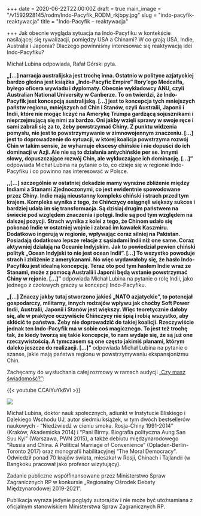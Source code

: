 +++
date = 2020-06-22T22:00:00Z
draft = true
main_image = "/v1592928145/rodm/Indo-Pacyfik_RODM_rkjbpy.jpg"
slug = "indo-pacyfik-reaktywacja"
title = "Indo-Pacyfik – reaktywacja"

+++
Jak obecnie wygląda sytuacja na Indo-Pacyfiku w kontekście nasilającej się rywalizacji, pomiędzy USA a Chinami? W co grają USA, Indie, Australia i Japonia? Dlaczego powinniśmy interesować się reaktywacją idei Indo-Pacyfiku?

Michał Lubina odpowiada, Rafał Górski pyta.

**„\[…\] narracja australijska jest trochę inna. Ostatnio w polityce azjatyckiej bardzo głośna jest książka „Indo-Pacyfic Empire” Rory’ego Medcalfa, byłego oficera wywiadu i dyplomaty. Obecnie wykładowcy ANU, czyli Australian National University w Canberze. To on twierdzi, że Indo-Pacyfik jest koncepcją australijską. \[…\] jest to koncepcja tych mniejszych państw regionu, mniejszych od Chin i Stanów, czyli Australii, Japonii i Indii, które nie mogąc liczyć na Amerykę Trumpa gardzącą sojusznikami i nieprzejmującą się nimi za bardzo. Oni jakby wzięli sprawy w swoje ręce i sami zabrali się za to, żeby powstrzymać Chiny. Z punktu widzenia pomysłu, nie jest to powstrzymywanie w zimnowojennym znaczeniu. \[…\] jest to doprowadzenie do sytuacji, w której koalicja powstrzyma rozwój Chin w takim sensie, że wyhamuje ekscesy chińskie i nie dopuści do ich dominacji w Azji. Ale nie są to działania antychińskie per se. Innymi słowy, dopuszczające rozwój Chin, ale wykluczające ich dominację. \[…\]”** odpowiada Michał Lubina na pytanie o to, co dzieje się w regionie Indo-Pacyfiku i co powinno nas interesować w Polsce.

**,,\[…\] szczególnie w ostatniej dekadzie mamy wyraźne zbliżenie między Indiami a Stanami Zjednoczonymi, co jest ewidentnie spowodowane przez Chiny. Indie mają nieustanny kompleks chiński i strach przed tym krajem. Kompleks wynika z tego, że Chińczycy osiągnęli większy sukces i bardziej udała im się transformacja. Są dzisiaj drugim państwem na świecie pod względem znaczenia i potęgi. Indie są pod tym względem na dalszej pozycji. Strach wynika z kolei z tego, że Chinom udało się pokonać Indie w ostatniej wojnie i zabrać im kawałek Kaszmiru. Dodatkowo ingerują w regionie, wpływając coraz silniej na Pakistan. Posiadają dodatkowo lepsze relacje z sąsiadami Indii niż one same. Coraz aktywniej działają na Oceanie Indyjskim. Jak to powiedział pewien chiński polityk „Ocean Indyjski to nie jest ocean Indii”. \[…\] To wszystko powoduje strach i zbliżenie z amerykanami. No więc wydawałoby się, że hasło Indo-Pacyfiku jest idealną koncepcją. Teraz oto pod tym hasłem Indie wraz ze Stanami, może z pomocą Australii i Japonii będą wstanie powstrzymać Chiny w rejonie. \[…\]”** odpowiada Michał Lubina na pytanie o rolę Indii, jako jednego z czołowych graczy w koncepcji Indo-Pacyfiku.

**„\[…\] Znaczy jakby tutaj stworzono jakieś „NATO azjatyckie”, to potencjał gospodarczy, militarny, innych rodzajów wpływu jak choćby Soft Power Indii, Australii, Japonii i Stanów jest większy. Więc teoretycznie dałoby się, ale w praktyce oczywiście Chińczycy nie śpią i robią wszystko, aby skłócić te państwa. Żeby nie doprowadzić do takiej koalicji. Rzeczywiście jednak ten Indo-Pacyfik ma w sobie coś magicznego. To jest też trochę tak, że kiedy tworzą się takie koncepcje, to nam wydaje się, że są już one rzeczywistością. A tymczasem są one często jakimiś planami, którym daleko jeszcze do realizacji. \[…\]”** odpowiada Michał Lubina na pytanie o szanse, jakie mają państwa regionu w powstrzymywaniu ekspansjonizmu Chin.

Zachęcamy do wysłuchania całej rozmowy w ramach audycji [„Czy masz świadomość?”](https://instytutsprawobywatelskich.pl/indo-pacyfik-reaktywacja/ "https://instytutsprawobywatelskich.pl/indo-pacyfik-reaktywacja/"):

{{< youtube CCAiYuYk6VI >}}

![](https://res.cloudinary.com/inspro/image/upload/v1589991167/rodm/Michal-Lubina_wesoiv.jpg)

Michał Lubina, doktor nauk społecznych, adiunkt w Instytucie Bliskiego i Dalekiego Wschodu UJ, autor siedmiu książek, w tym dwóch bestsellerów naukowych - “Niedźwiedź w cieniu smoka. Rosja-Chiny 1991-2014” (Kraków, Akademicka 2014) i “Pani Birmy. Biografia polityczna Aung San Suu Kyi” (Warszawa, PWN 2015), a także debiutu międzynarodowego “Russia and China. A Political Marriage of Convenience” (Opladen-Berlin-Toronto 2017) oraz monografii habilitacyjnej “The Moral Democracy”. Odwiedził ponad 70 krajów świata, mieszkał w Rosji, Chinach i Tajlandii (w Bangkoku pracował jako profesor wizytujący).

Zadanie publiczne współfinansowane przez Ministerstwo Spraw Zagranicznych RP w konkursie „Regionalny Ośrodek Debaty Międzynarodowej 2019-2021”.

Publikacja wyraża jedynie poglądy autora/ów i nie może być utożsamiana z oficjalnym stanowiskiem Ministerstwa Spraw Zagranicznych RP.